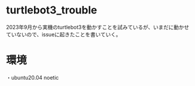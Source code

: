 # turtlebot3_trouble
2023年9月から実機のturtlebot3を動かすことを試みているが、いまだに動かせていないので、issueに起きたことを書いていく。
# 環境
・ubuntu20.04 noetic
